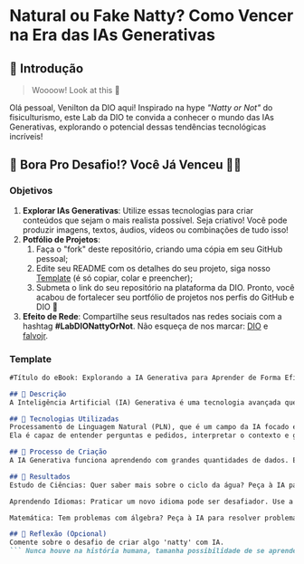 # Natural ou Fake Natty? Como Vencer na Era das IAs Generativas

## 🚀 Introdução

> Woooow! Look at this 👀

Olá pessoal, Venilton da DIO aqui! Inspirado na hype _"Natty or Not"_ do fisiculturismo, este Lab da DIO te convida a conhecer o mundo das IAs Generativas, explorando o potencial dessas tendências tecnológicas incríveis!

## 🎯 Bora Pro Desafio!? Você Já Venceu 💪🤓

### Objetivos

1. **Explorar IAs Generativas**: Utilize essas tecnologias para criar conteúdos que sejam o mais realista possível. Seja criativo! Você pode produzir imagens, textos, áudios, vídeos ou combinações de tudo isso!
1. **Potfólio de Projetos**:
    1. Faça o "fork" deste repositório, criando uma cópia em seu GitHub pessoal;
    2. Edite seu README com os detalhes do seu projeto, siga nosso [Template](#template) (é só copiar, colar e preencher);
    3. Submeta o link do seu repositório na plataforma da DIO. Pronto, você acabou de fortalecer seu portfólio de projetos nos perfis do GitHub e DIO 🚀
1. **Efeito de Rede**: Compartilhe seus resultados nas redes sociais com a hashtag **#LabDIONattyOrNot**. Não esqueça de nos marcar: [DIO](https://www.linkedin.com/school/dio-makethechange) e [falvojr](https://www.linkedin.com/in/falvojr).

### Template

```markdown
#Título do eBook: Explorando a IA Generativa para Aprender de Forma Eficaz

## 📒 Descrição
A Inteligência Artificial (IA) Generativa é uma tecnologia avançada que pode criar textos, imagens, música e muito mais. Imagine ter um assistente virtual que pode ajudá-lo a aprender qualquer coisa! Desde escrever uma redação até resolver problemas de matemática, a IA Generativa pode ser sua parceira de estudo. Neste eBook, vamos explorar como você pode usar essa ferramenta poderosa para aprender de maneira eficiente e divertida.

## 🤖 Tecnologias Utilizadas
Processamento de Linguagem Natural (PLN), que é um campo da IA focado em permitir que as máquinas compreendam e interajam com a linguagem humana de maneira natural.
Ela é capaz de entender perguntas e pedidos, interpretar o contexto e gerar respostas que fazem sentido.

## 🧐 Processo de Criação
A IA Generativa funciona aprendendo com grandes quantidades de dados. Ela analisa padrões e informações, e depois usa esse conhecimento para criar conteúdo novo e original. Por exemplo, se você quiser aprender sobre a história de uma civilização antiga, pode pedir à IA que escreva um resumo. Ela usará seu vasto banco de dados para compor um texto informativo e interessante.

## 🚀 Resultados
Estudo de Ciências: Quer saber mais sobre o ciclo da água? Peça à IA para explicar o processo. Ela pode fornecer uma explicação detalhada e até criar diagramas.

Aprendendo Idiomas: Praticar um novo idioma pode ser desafiador. Use a IA para traduzir frases, corrigir sua gramática ou até conversar com você no idioma que está aprendendo.

Matemática: Tem problemas com álgebra? Peça à IA para resolver problemas passo a passo. Isso ajuda a entender como chegar à solução.

## 💭 Reflexão (Opcional)
Comente sobre o desafio de criar algo 'natty' com IA.
``` Nunca houve na história humana, tamanha possibilidade de se aprender mais e melhor como temos agora, com a utilização das IA's. Esse deveria ser o momento em que fariamos a virada de chave, para sermos criaturas melhores...!!!


